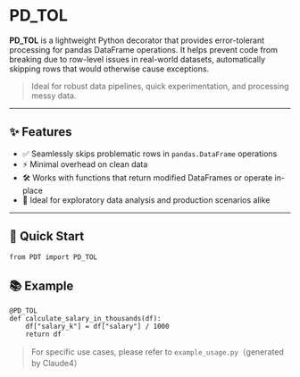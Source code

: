 # PD_TOL

**PD_TOL** is a lightweight Python decorator that provides error-tolerant processing for pandas DataFrame operations. It helps prevent code from breaking due to row-level issues in real-world datasets, automatically skipping rows that would otherwise cause exceptions.

> Ideal for robust data pipelines, quick experimentation, and processing messy data.

---

## ✨ Features

- ✅ Seamlessly skips problematic rows in `pandas.DataFrame` operations  
- ⚡ Minimal overhead on clean data  
- 🛠️ Works with functions that return modified DataFrames or operate in-place  
- 🧪 Ideal for exploratory data analysis and production scenarios alike

---

## 🚀 Quick Start

```bash
from PDT import PD_TOL
```

## 📚 Example

```
@PD_TOL
def calculate_salary_in_thousands(df):
    df["salary_k"] = df["salary"] / 1000
    return df
```

> For specific use cases, please refer to `example_usage.py`（generated by Claude4）
